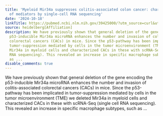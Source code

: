 ```yaml
---
title: 'Myeloid Mir34a suppresses colitis-associated colon cancer: characterization
  of mediators by single-cell RNA sequencing'
date: '2024-10-18'
linkTitle: https://pubmed.ncbi.nlm.nih.gov/39425000/?utm_source=curl&utm_medium=rss&utm_campaign=pubmed-2&utm_content=1FakS-2QOkCT8HsMOQP1bCRQ4YzyumYOmxmF0moLsQ3dFB1E9V&fc=20220326224207&ff=20241019190408&v=2.18.0.post9+e462414
source: heidelberg[Affiliation]
description: We have previously shown that general deletion of the gene encoding the
  p53-inducible Mir34a microRNA enhances the number and invasion of colitis-associated
  colorectal cancers (CACs) in mice. Since the p53-pathway has been implicated in
  tumor-suppression mediated by cells in the tumor microenvironment (TME) we deleted
  Mir34a in myeloid cells and characterized CACs in these with scRNA-Seq (single cell
  RNA sequencing). This revealed an increase in specific macrophage subtypes, such
  as ...
disable_comments: true
---
```

We have previously shown that general deletion of the gene encoding the p53-inducible Mir34a microRNA enhances the number and invasion of colitis-associated colorectal cancers (CACs) in mice. Since the p53-pathway has been implicated in tumor-suppression mediated by cells in the tumor microenvironment (TME) we deleted Mir34a in myeloid cells and characterized CACs in these with scRNA-Seq (single cell RNA sequencing). This revealed an increase in specific macrophage subtypes, such as ...